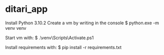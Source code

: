 # ditari_app
Install Python 3.10.2
Create a vm by writing in the console
    $ python.exe -m venv venv

Start vm with:
    $ .\venv\Scripts\Activate.ps1

Install requirements with:
    $ pip install -r requirements.txt
